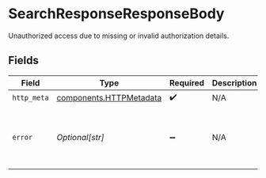 # SearchResponseResponseBody

Unauthorized access due to missing or invalid authorization details.


## Fields

| Field                                                              | Type                                                               | Required                                                           | Description                                                        | Example                                                            |
| ------------------------------------------------------------------ | ------------------------------------------------------------------ | ------------------------------------------------------------------ | ------------------------------------------------------------------ | ------------------------------------------------------------------ |
| `http_meta`                                                        | [components.HTTPMetadata](../../models/components/httpmetadata.md) | :heavy_check_mark:                                                 | N/A                                                                |                                                                    |
| `error`                                                            | *Optional[str]*                                                    | :heavy_minus_sign:                                                 | N/A                                                                | Missing Authorization header or unsupported authorization type     |